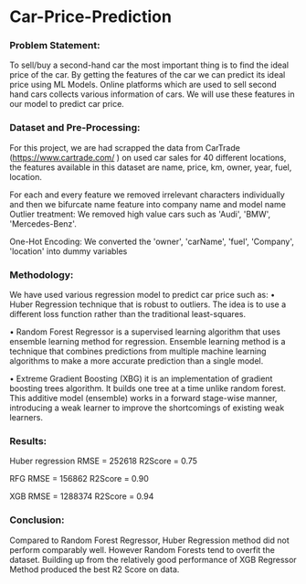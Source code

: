 # Car-Price-Prediction 

 ### Problem Statement:

To sell/buy a second-hand car the most important thing is to find the ideal price of the car. By getting the features of the car we can predict its ideal price using ML Models.
Online platforms which are used to sell second hand cars collects various information of cars. We will use these features in our model to predict car price.

### Dataset and Pre-Processing:
For this project, we are had scrapped the data from CarTrade (https://www.cartrade.com/ ) on used car sales for 40 different locations, the features available in this dataset are name, price, km, owner, year, fuel, location.

For each and every feature we removed irrelevant characters individually and then we bifurcate name feature into company name and model name
Outlier treatment: We removed high value cars such as 'Audi', 'BMW', 'Mercedes-Benz'. 

One-Hot Encoding: We converted the 'owner', 'carName', 'fuel', 'Company', 'location' into dummy variables

### Methodology:
We have used various regression model to predict car price such as:
•	Huber Regression technique that is robust to outliers. The idea is to use a different loss function rather than the traditional least-squares.

•	Random Forest Regressor is a supervised learning algorithm that uses ensemble learning method for regression. Ensemble learning method is a technique that combines predictions from multiple machine learning algorithms to make a more accurate prediction than a single model.

•	Extreme Gradient Boosting (XBG) it is an implementation of gradient boosting trees algorithm. It builds one tree at a time unlike random forest. This additive model (ensemble) works in a forward stage-wise manner, introducing a weak learner to improve the shortcomings of existing weak learners.


### Results:

Huber regression RMSE = 252618 R2Score = 0.75

RFG RMSE = 156862 R2Score = 0.90

XGB RMSE = 1288374 R2Score = 0.94

### Conclusion:

Compared to Random Forest Regressor, Huber Regression method did not perform comparably well. However Random Forests tend to overfit the dataset. Building up from the relatively good performance of XGB Regressor Method produced the best R2 Score on data. 
